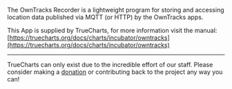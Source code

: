 The OwnTracks Recorder is a lightweight program for storing and accessing location data published via MQTT (or HTTP) by the OwnTracks apps.

This App is supplied by TrueCharts, for more information visit the manual: [https://truecharts.org/docs/charts/incubator/owntracks](https://truecharts.org/docs/charts/incubator/owntracks)

---

TrueCharts can only exist due to the incredible effort of our staff.
Please consider making a [donation](https://truecharts.org/docs/about/sponsor) or contributing back to the project any way you can!
